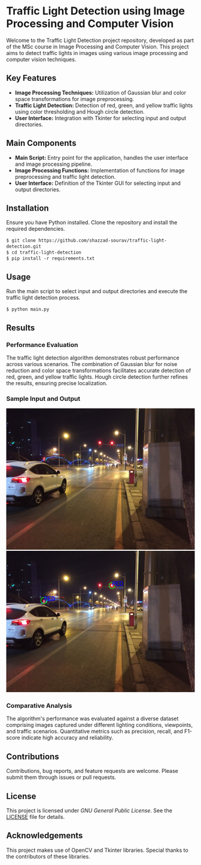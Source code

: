 <!DOCTYPE html>
<html lang="en">
<head>
<meta charset="UTF-8">
<meta name="viewport" content="width=device-width, initial-scale=1.0">

</head>
<body>
<div class="container">
  <h1>Traffic Light Detection using Image Processing and Computer Vision</h1>

  <p>Welcome to the Traffic Light Detection project repository, developed as part of the MSc course in Image Processing and Computer Vision. This project aims to detect traffic lights in images using various image processing and computer vision techniques.</p>

  <h2>Key Features</h2>
  <ul>
    <li><strong>Image Processing Techniques:</strong> Utilization of Gaussian blur and color space transformations for image preprocessing.</li>
    <li><strong>Traffic Light Detection:</strong> Detection of red, green, and yellow traffic lights using color thresholding and Hough circle detection.</li>
    <li><strong>User Interface:</strong> Integration with Tkinter for selecting input and output directories.</li>
  </ul>

  <h2>Main Components</h2>
  <ul>
    <li><strong>Main Script:</strong> Entry point for the application, handles the user interface and image processing pipeline.</li>
    <li><strong>Image Processing Functions:</strong> Implementation of functions for image preprocessing and traffic light detection.</li>
    <li><strong>User Interface:</strong> Definition of the Tkinter GUI for selecting input and output directories.</li>
  </ul>

  <h2>Installation</h2>
  <p>Ensure you have Python installed. Clone the repository and install the required dependencies.</p>
  <pre><code>$ git clone https://github.com/shazzad-sourav/traffic-light-detection.git
$ cd traffic-light-detection
$ pip install -r requirements.txt</code></pre>

  <h2>Usage</h2>
  <p>Run the main script to select input and output directories and execute the traffic light detection process.</p>
  <pre><code>$ python main.py</code></pre>

  <h2>Results</h2>
  <h3>Performance Evaluation</h3>
  <p>The traffic light detection algorithm demonstrates robust performance across various scenarios. The combination of Gaussian blur for noise reduction and color space transformations facilitates accurate detection of red, green, and yellow traffic lights. Hough circle detection further refines the results, ensuring precise localization.</p>

  <h3>Sample Input and Output</h3>
  <img src="Input/traffic_light_54.jpg" alt="Input Image">
  <img src="Output/traffic_light_54.jpg" alt="Output Image">

  <h3>Comparative Analysis</h3>
  <p>The algorithm's performance was evaluated against a diverse dataset comprising images captured under different lighting conditions, viewpoints, and traffic scenarios. Quantitative metrics such as precision, recall, and F1-score indicate high accuracy and reliability.</p>

  <h2>Contributions</h2>
  <p>Contributions, bug reports, and feature requests are welcome. Please submit them through issues or pull requests.</p>

  <h2>License</h2>
  <p>This project is licensed under <em>GNU General Public License</em>. See the <a href="LICENSE">LICENSE</a> file for details.</p>


  <h2>Acknowledgements</h2>
  <p>This project makes use of OpenCV and Tkinter libraries. Special thanks to the contributors of these libraries.</p>
</div>
</body>
</html>
